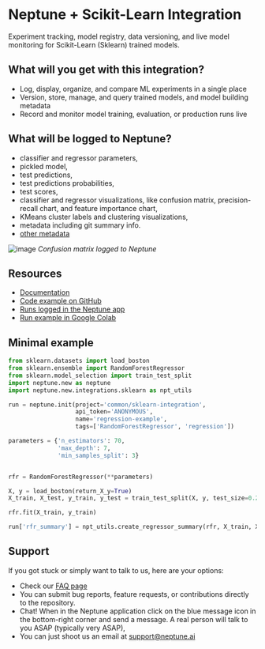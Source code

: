 # Neptune + Scikit-Learn Integration

Experiment tracking, model registry, data versioning, and live model monitoring for Scikit-Learn (Sklearn) trained models.

## What will you get with this integration? 

* Log, display, organize, and compare ML experiments in a single place
* Version, store, manage, and query trained models, and model building metadata
* Record and monitor model training, evaluation, or production runs live

## What will be logged to Neptune?

* classifier and regressor parameters,
* pickled model,
* test predictions,
* test predictions probabilities,
* test scores,
* classifier and regressor visualizations, like confusion matrix, precision-recall chart, and feature importance chart,
* KMeans cluster labels and clustering visualizations,
* metadata including git summary info.
* [other metadata](https://docs.neptune.ai/you-should-know/what-can-you-log-and-display)

![image](https://user-images.githubusercontent.com/97611089/160642485-afca99da-9f7b-4d80-b0be-810c9d5770e5.png)
*Confusion matrix logged to Neptune*


## Resources

* [Documentation](https://docs.neptune.ai/integrations-and-supported-tools/model-training/sklearn)
* [Code example on GitHub](https://github.com/neptune-ai/examples/blob/main/integrations-and-supported-tools/sklearn/scripts/Neptune_Scikit_learn_classification.py)
* [Runs logged in the Neptune app](https://app.neptune.ai/o/common/org/sklearn-integration/e/SKLEAR-95/all)
* [Run example in Google Colab](https://colab.research.google.com/github/neptune-ai/examples/blob/master/integrations-and-supported-tools/sklearn/notebooks/Neptune_Scikit_learn.ipynb)

## Minimal example

```python
from sklearn.datasets import load_boston
from sklearn.ensemble import RandomForestRegressor
from sklearn.model_selection import train_test_split
import neptune.new as neptune
import neptune.new.integrations.sklearn as npt_utils

run = neptune.init(project='common/sklearn-integration',
                   api_token='ANONYMOUS',
                   name='regression-example',
                   tags=['RandomForestRegressor', 'regression'])

parameters = {'n_estimators': 70,
              'max_depth': 7,
              'min_samples_split': 3}


rfr = RandomForestRegressor(**parameters)

X, y = load_boston(return_X_y=True)
X_train, X_test, y_train, y_test = train_test_split(X, y, test_size=0.20, random_state=28743)

rfr.fit(X_train, y_train)

run['rfr_summary'] = npt_utils.create_regressor_summary(rfr, X_train, X_test, y_train, y_test)

```

## Support

If you got stuck or simply want to talk to us, here are your options:

* Check our [FAQ page](https://docs.neptune.ai/getting-started/getting-help#frequently-asked-questions)
* You can submit bug reports, feature requests, or contributions directly to the repository.
* Chat! When in the Neptune application click on the blue message icon in the bottom-right corner and send a message. A real person will talk to you ASAP (typically very ASAP),
* You can just shoot us an email at support@neptune.ai
